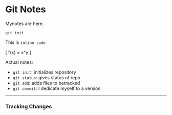 # Git Notes

Mynotes are here.

```
git init
```

This is ```inline code```

\[ f(x) = x^y  \]

Actual notes:

* `git init`: initializes repository
* `git status`: gives status of repo
* `git add`: adds files to betracked
* `git commit`: I dedicate myself to a version

---

### Tracking Changes
